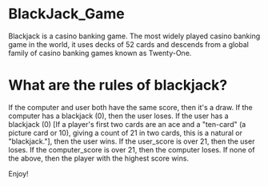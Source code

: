# BlackJack_Game
Blackjack is a casino banking game. The most widely played casino banking game in the world, it uses decks of 52 cards and descends from a global family of casino banking games known as Twenty-One.

# What are the rules of blackjack?

  If the computer and user both have the same score, then it's a draw. If the computer has a blackjack (0), then the user loses. If the user has a blackjack (0) [If a player's first two cards are an ace and a "ten-card" (a picture card or 10), giving a count of 21 in two cards, this is a natural or "blackjack."], then the user wins. If the user_score is over 21, then the user loses. If the computer_score is over 21, then the computer loses. If none of the above, then the player with the highest score wins.
  
Enjoy!
